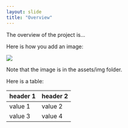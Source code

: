 ```yaml
---
layout: slide
title: "Overview"
---
```


The overview of the project is...

Here is how you add an image:

<img src="{{ site.baseurl }}/assets/img/tulane.png">

Note that the image is in the assets/img folder.


Here is a table:

| header 1 | header 2 |
|----------|----------|
| value 1  | value 2  |
| value 3  | value 4  |
